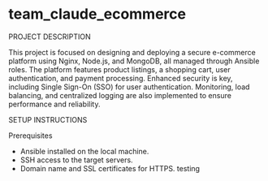 # team_claude_ecommerce

PROJECT DESCRIPTION

This project is focused on designing and deploying a secure e-commerce platform using Nginx, Node.js, and MongoDB,
all managed through Ansible roles. The platform features product listings, a shopping cart, user authentication,
and payment processing. Enhanced security is key, including Single Sign-On (SSO) for user authentication.
Monitoring, load balancing, and centralized logging are also implemented to ensure performance and reliability.

SETUP INSTRUCTIONS

Prerequisites

- Ansible installed on the local machine.
- SSH access to the target servers.
- Domain name and SSL certificates for HTTPS.
testing
